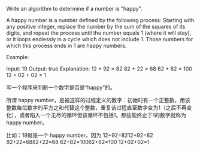 Write an algorithm to determine if a number is "happy".

A happy number is a number defined by the following process: Starting with any positive integer, replace the number by the sum of the squares of its digits, and repeat the process until the number equals 1 (where it will stay), or it loops endlessly in a cycle which does not include 1. Those numbers for which this process ends in 1 are happy numbers.

Example: 

Input: 19
Output: true
Explanation: 
12 + 92 = 82
82 + 22 = 68
62 + 82 = 100
12 + 02 + 02 = 1

写一个程序来判断一个数字是否是“happy”的。

所谓 happy number，是被这样的过程定义的数字：初始时有一个正整数，用该整数每位数字的平方之和代替这个整数，重复该过程直至数字变为1（之后不再变化），或者陷入一个无尽的循环但该循环不包括1。那些能终止于1的数字就称为 happy number。

比如：19就是一个 happy number，因为 
12+92=8212+92=82 
82+22=6882+22=68 
62+82=10062+82=100 
12+02+02=1
